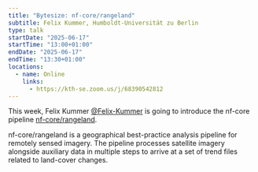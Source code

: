 ```yaml
---
title: "Bytesize: nf-core/rangeland"
subtitle: Felix Kummer, Humboldt-Universität zu Berlin
type: talk
startDate: "2025-06-17"
startTime: "13:00+01:00"
endDate: "2025-06-17"
endTime: "13:30+01:00"
locations:
  - name: Online
    links:
      - https://kth-se.zoom.us/j/68390542812
---
```


This week, Felix Kummer [@Felix-Kummer](https://github.com/Felix-Kummer) is going to introduce the nf-core pipeline [nf-core/rangeland](https://nf-co.re/rangeland/1.0.0/).

nf-core/rangeland is a geographical best-practice analysis pipeline for remotely sensed imagery. 
The pipeline processes satellite imagery alongside auxiliary data in multiple steps to arrive at a set of trend files related to land-cover changes.
